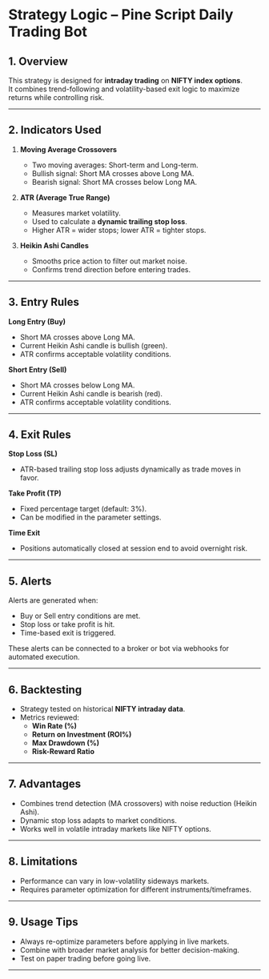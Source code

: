 # Strategy Logic – Pine Script Daily Trading Bot

## 1. Overview
This strategy is designed for **intraday trading** on **NIFTY index options**.  
It combines trend-following and volatility-based exit logic to maximize returns while controlling risk.

---

## 2. Indicators Used
1. **Moving Average Crossovers**
   - Two moving averages: Short-term and Long-term.
   - Bullish signal: Short MA crosses above Long MA.
   - Bearish signal: Short MA crosses below Long MA.

2. **ATR (Average True Range)**
   - Measures market volatility.
   - Used to calculate a **dynamic trailing stop loss**.
   - Higher ATR = wider stops; lower ATR = tighter stops.

3. **Heikin Ashi Candles**
   - Smooths price action to filter out market noise.
   - Confirms trend direction before entering trades.

---

## 3. Entry Rules
**Long Entry (Buy)**
- Short MA crosses above Long MA.
- Current Heikin Ashi candle is bullish (green).
- ATR confirms acceptable volatility conditions.

**Short Entry (Sell)**
- Short MA crosses below Long MA.
- Current Heikin Ashi candle is bearish (red).
- ATR confirms acceptable volatility conditions.

---

## 4. Exit Rules
**Stop Loss (SL)**
- ATR-based trailing stop loss adjusts dynamically as trade moves in favor.

**Take Profit (TP)**
- Fixed percentage target (default: 3%).
- Can be modified in the parameter settings.

**Time Exit**
- Positions automatically closed at session end to avoid overnight risk.

---

## 5. Alerts
Alerts are generated when:
- Buy or Sell entry conditions are met.
- Stop loss or take profit is hit.
- Time-based exit is triggered.

These alerts can be connected to a broker or bot via webhooks for automated execution.

---

## 6. Backtesting
- Strategy tested on historical **NIFTY intraday data**.
- Metrics reviewed:
  - **Win Rate (%)**
  - **Return on Investment (ROI%)**
  - **Max Drawdown (%)**
  - **Risk-Reward Ratio**

---

## 7. Advantages
- Combines trend detection (MA crossovers) with noise reduction (Heikin Ashi).
- Dynamic stop loss adapts to market conditions.
- Works well in volatile intraday markets like NIFTY options.

---

## 8. Limitations
- Performance can vary in low-volatility sideways markets.
- Requires parameter optimization for different instruments/timeframes.

---

## 9. Usage Tips
- Always re-optimize parameters before applying in live markets.
- Combine with broader market analysis for better decision-making.
- Test on paper trading before going live.

---
